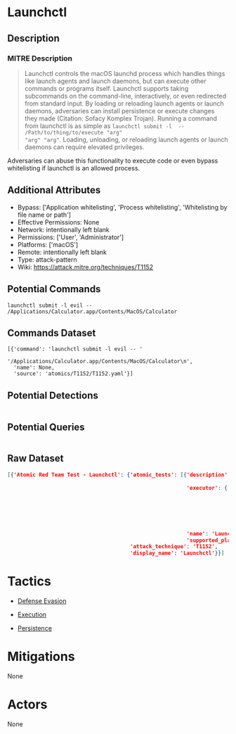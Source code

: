 
# Launchctl

## Description

### MITRE Description

> Launchctl controls the macOS launchd process which handles things like launch agents and launch daemons, but can execute other commands or programs itself. Launchctl supports taking subcommands on the command-line, interactively, or even redirected from standard input. By loading or reloading launch agents or launch daemons, adversaries can install persistence or execute changes they made  (Citation: Sofacy Komplex Trojan). Running a command from launchctl is as simple as <code>launchctl submit -l <labelName> -- /Path/to/thing/to/execute "arg" "arg" "arg"</code>. Loading, unloading, or reloading launch agents or launch daemons can require elevated privileges. 

Adversaries can abuse this functionality to execute code or even bypass whitelisting if launchctl is an allowed process.

## Additional Attributes

* Bypass: ['Application whitelisting', 'Process whitelisting', 'Whitelisting by file name or path']
* Effective Permissions: None
* Network: intentionally left blank
* Permissions: ['User', 'Administrator']
* Platforms: ['macOS']
* Remote: intentionally left blank
* Type: attack-pattern
* Wiki: https://attack.mitre.org/techniques/T1152

## Potential Commands

```
launchctl submit -l evil -- /Applications/Calculator.app/Contents/MacOS/Calculator

```

## Commands Dataset

```
[{'command': 'launchctl submit -l evil -- '
             '/Applications/Calculator.app/Contents/MacOS/Calculator\n',
  'name': None,
  'source': 'atomics/T1152/T1152.yaml'}]
```

## Potential Detections

```json

```

## Potential Queries

```json

```

## Raw Dataset

```json
[{'Atomic Red Team Test - Launchctl': {'atomic_tests': [{'description': 'Utilize '
                                                                        'launchctl\n',
                                                         'executor': {'command': 'launchctl '
                                                                                 'submit '
                                                                                 '-l '
                                                                                 'evil '
                                                                                 '-- '
                                                                                 '/Applications/Calculator.app/Contents/MacOS/Calculator\n',
                                                                      'name': 'sh'},
                                                         'name': 'Launchctl',
                                                         'supported_platforms': ['macos']}],
                                       'attack_technique': 'T1152',
                                       'display_name': 'Launchctl'}}]
```

# Tactics


* [Defense Evasion](../tactics/Defense-Evasion.md)

* [Execution](../tactics/Execution.md)
    
* [Persistence](../tactics/Persistence.md)
    

# Mitigations

None

# Actors

None
